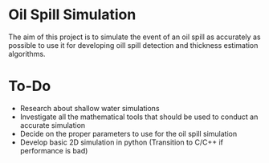 # Oil Spill Simulation
The aim of this project is to simulate the event of an oil spill as accurately as possible to use it for developing oill spill detection and thickness estimation algorithms.


# To-Do

* Research about shallow water simulations
* Investigate all the mathematical tools that should be used to conduct an accurate simulation
* Decide on the proper parameters to use for the oil spill simulation
* Develop basic 2D simulation in python (Transition to C/C++ if performance is bad)
